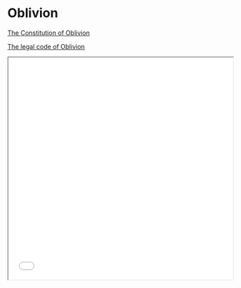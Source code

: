 # Oblivion
[The Constitution of Oblivion](CONSTITUTION.md)

[The legal code of Oblivion](LAW.md)

<iframe src="LAW.md" width="100%" height="500px"></iframe>
